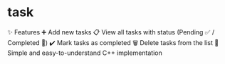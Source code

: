 # task
✨ Features  ➕ Add new tasks  📋 View all tasks with status (Pending ✅ / Completed 🎯)  ✔️ Mark tasks as completed  🗑️ Delete tasks from the list  💾 Simple and easy-to-understand C++ implementation
